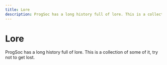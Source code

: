 ```yaml
---
title: Lore
description: ProgSoc has a long history full of lore. This is a collection of some of it, try not to get lost.
---
```


# Lore

ProgSoc has a long history full of lore. This is a collection of some of it, try not to get lost.